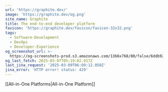 ```yaml
---
url: 'https://graphite.dev/'
image: 'https://graphite.dev/og.png'
site_name: Graphite
title: The end-to-end developer platform
favicon: 'https://graphite.dev/favicon/favicon-32x32.png'
tags:
  - Software-Development
  - DevOps
  - Developer-Experience
og_screenshot_url: >-
  https://og-screenshots-prod.s3.amazonaws.com/1366x768/80/false/6ddb92ea261a8b889d4204f54bdde2c63de7e93181b772a1cc39a196d9739b9b.jpeg
og_last_fetch: 2025-03-07T05:19:02.917Z
last_jina_request: '2025-03-09T06:09:12.050Z'
jina_error: 'HTTP error! status: 429'
---
```


[[All-in-One Platforms|All-in-One Platform]]
